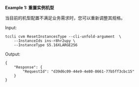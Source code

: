 **Example 1: 重置实例机型**

当目前的机型配置不满足业务需求时，您可以重新调整其规格。

Input: 

```
tccli cvm ResetInstancesType --cli-unfold-argument  \
    --InstanceIds ins-r8hr2upy \
    --InstanceType S5.16XLARGE256
```

Output: 
```
{
    "Response": {
        "RequestId": "d39d6c09-44e9-4e80-8661-77b5ff3cbc15"
    }
}
```

